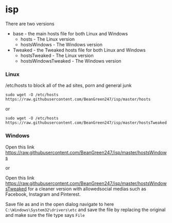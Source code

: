 # isp

There are two versions
- base - the main hosts file for both Linux and Windows
  - hosts - The Linux version
  - hostsWindows - The Windows version
- Tweaked - the Tweaked hosts file for both Linux and Windows
  - hostsTweaked - The Linux version
  - hostsWindowsTweaked - The Windows version

### Linux

/etc/hosts to block all of the ad sites, porn and general junk
```
sudo wget -O /etc/hosts https://raw.githubusercontent.com/BeanGreen247/isp/master/hosts
```
or
```
sudo wget -O /etc/hosts https://raw.githubusercontent.com/BeanGreen247/isp/master/hostsTweaked
```

### Windows

Open this link https://raw.githubusercontent.com/BeanGreen247/isp/master/hostsWindows

or

Open this link https://raw.githubusercontent.com/BeanGreen247/isp/master/hostsWindowsTweaked for a cleaner version with allowedsocial medias such as Facebook, Instagram and Pinterest.

Save file as and in the open dialog navigate to here `C:\Windows\System32\drivers\etc` and save the file by replacing the original and make sure the file type says `File`
